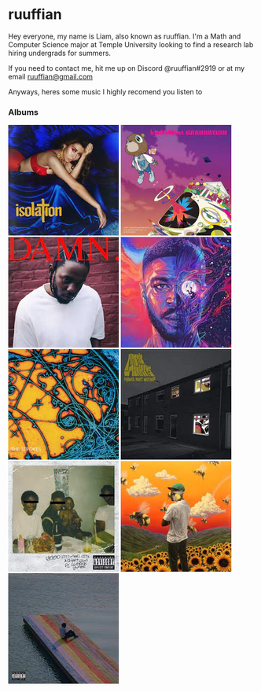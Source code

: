 # ruuffian
Hey everyone, my name is Liam, also known as ruuffian. I'm a Math and Computer Science major at Temple University looking to find a research lab hiring undergrads for summers.

If you need to contact me, hit me up on Discord @ruuffian#2919 or at my email ruuffian@gmail.com

Anyways, heres some music I highly recomend you listen to

### Albums

![Isolation by Kali Uchis](resources/isolation.png)
![Graduation by Kanye](resources/graduation.png)
![DAMN by Kendrick Lamar](resources/kendrick-damn.png)
![Man on the Moon 3 by Kid Cudi](resources/man-on-the-moon-3.png)
![Is This It by The Strokes](resources/is-this-it.png)
![Favourite Worst Nightmare by Arctic Monkeys](resources/favourite-worst-nightmare.png)
![good kid, m.A.A.d city by Kendrick Lamar](resources/good-kid.png)
![Flower Boy by Tyler the Creator](resources/flower-boy.png)
![The Melodic Blue by Baby Keem](resources/the-melodic-blue.png)
